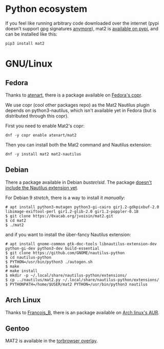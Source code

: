 # Python ecosystem

If you feel like running arbitrary code downloaded over the
internet (pypi doesn't support gpg signatures [anymore](https://github.com/pypa/python-packaging-user-guide/pull/466)),
mat2 is [available on pypi](https://pypi.org/project/mat2/), and can be
installed like this:

```
pip3 install mat2
```


# GNU/Linux

## Fedora

Thanks to [atenart](https://ack.tf/), there is a package available on
[Fedora's copr]( https://copr.fedorainfracloud.org/coprs/atenart/mat2/ ).

We use copr (cool other packages repo) as the Mat2 Nautilus plugin depends on
python3-nautilus, which isn't available yet in Fedora (but is distributed
through this copr).

First you need to enable Mat2's copr:

```
dnf -y copr enable atenart/mat2
```

Then you can install both the Mat2 command and Nautilus extension:

```
dnf -y install mat2 mat2-nautilus
```

## Debian

There a package available in Debian *buster/sid*. The package [doesn't include
the Nautilus extension yet](https://bugs.debian.org/910491).

For Debian 9 *stretch*, there is a way to install it *manually*:

```
# apt install python3-mutagen python3-gi-cairo gir1.2-gdkpixbuf-2.0 libimage-exiftool-perl gir1.2-glib-2.0 gir1.2-poppler-0.18
$ git clone https://0xacab.org/jvoisin/mat2.git
$ cd mat2
$ ./mat2
```

and if you want to install the über-fancy Nautilus extension:

```
# apt install gnome-common gtk-doc-tools libnautilus-extension-dev python-gi-dev python3-dev build-essential
$ git clone https://github.com/GNOME/nautilus-python
$ cd nautilus-python
$ PYTHON=/usr/bin/python3 ./autogen.sh
$ make
# make install
$ mkdir -p ~/.local/share/nautilus-python/extensions/
$ cp ../nautilus/mat2.py ~/.local/share/nautilus-python/extensions/
$ PYTHONPATH=/home/$USER/mat2 PYTHON=/usr/bin/python3 nautilus
```

## Arch Linux

Thanks to [Francois_B](https://www.sciunto.org/), there is an package available on
[Arch linux's AUR](https://aur.archlinux.org/packages/mat2/).

## Gentoo

MAT2 is available in the [torbrowser overlay](https://github.com/MeisterP/torbrowser-overlay).
